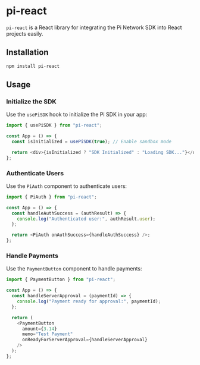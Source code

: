# pi-react

`pi-react` is a React library for integrating the Pi Network SDK into React projects easily.

## Installation

```bash
npm install pi-react
```

## Usage

### Initialize the SDK

Use the `usePiSDK` hook to initialize the Pi SDK in your app:

``` typescript
import { usePiSDK } from "pi-react";

const App = () => {
  const isInitialized = usePiSDK(true); // Enable sandbox mode

  return <div>{isInitialized ? "SDK Initialized" : "Loading SDK..."}</div>;
};
```

### Authenticate Users

Use the `PiAuth` component to authenticate users:

```typescript
import { PiAuth } from "pi-react";

const App = () => {
  const handleAuthSuccess = (authResult) => {
    console.log("Authenticated user:", authResult.user);
  };

  return <PiAuth onAuthSuccess={handleAuthSuccess} />;
};
```

### Handle Payments

Use the `PaymentButton` component to handle payments:

```typescript
import { PaymentButton } from "pi-react";

const App = () => {
  const handleServerApproval = (paymentId) => {
    console.log("Payment ready for approval:", paymentId);
  };

  return (
    <PaymentButton
      amount={3.14}
      memo="Test Payment"
      onReadyForServerApproval={handleServerApproval}
    />
  );
};
```
